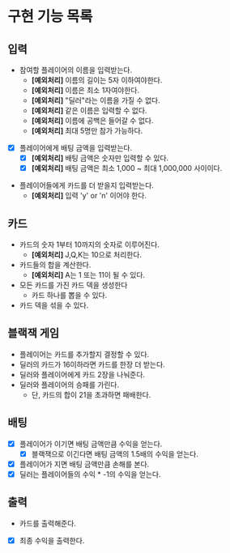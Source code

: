 # 구현 기능 목록

## 입력

- 참여할 플레이어의 이름을 입력받는다.
  - **[예외처리]** 이름의 길이는 5자 이하여야한다.
  - **[예외처리]** 이름은 최소 1자여야한다.
  - **[예외처리]** "딜러"라는 이름을 가질 수 없다.
  - **[예외처리]** 같은 이름은 입력할 수 없다.
  - **[예외처리]** 이름에 공백은 들어갈 수 없다.
  - **[예외처리]** 최대 5명만 참가 가능하다.
- [x] 플레이어에게 배팅 금액을 입력받는다.
  - [x] **[예외처리]** 배팅 금액은 숫자만 입력할 수 있다.
  - [x] **[예외처리]** 배팅 금액은 최소 1,000 ~ 최대 1,000,000 사이이다.
- 플레이어들에게 카드를 더 받을지 입력받는다.
  - **[예외처리]** 입력 'y' or 'n' 이어야 한다.

## 카드

- 카드의 숫자 1부터 10까지의 숫자로 이루어진다.
  - **[예외처리]** J,Q,K는 10으로 처리한다.
- 카드들의 합을 계산한다.
  - **[예외처리]** A는 1 또는 11이 될 수 있다.
- 모든 카드를 가진 카드 덱을 생성한다
  - 카드 하나를 뽑을 수 있다.
- 카드 덱을 섞을 수 있다.

## 블랙잭 게임

- 플레이어는 카드를 추가할지 결정할 수 있다.
- 딜러의 카드가 16이하라면 카드를 한장 더 받는다.
- 딜러와 플레이어에게 카드 2장을 나눠준다.
- 딜러와 플레이어의 승패를 가린다.
  - 단, 카드의 합이 21을 초과하면 패배한다.

## 배팅
- [x] 플레이어가 이기면 배팅 금액만큼 수익을 얻는다.
  - [x] 블랙잭으로 이긴다면 배팅 금액의 1.5배의 수익을 얻는다.
- [x] 플레이어가 지면 배팅 금액만큼 손해를 본다.
- [x] 딜러는 플레이어들의 수익 * -1의 수익을 얻는다.

## 출력

- 카드를 출력해준다.
- [x] 최종 수익을 출력한다.
